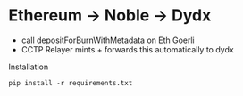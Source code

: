 # Ethereum -> Noble -> Dydx

- call depositForBurnWithMetadata on Eth Goerli
- CCTP Relayer mints + forwards this automatically to dydx

Installation
```
pip install -r requirements.txt
```